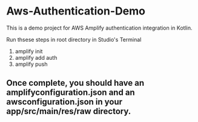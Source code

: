 # Aws-Authentication-Demo
This is a demo project for AWS Amplify authentication integration in Kotlin.

Run thsese steps in root directory in Studio's Terminal 
1. amplify init
2. amplify add auth
3. amplify push


## Once complete, you should have an amplifyconfiguration.json and an awsconfiguration.json in your app/src/main/res/raw directory.


